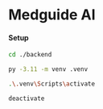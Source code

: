 # Medguide AI

#### Setup 
```bash
cd ./backend

py -3.11 -m venv .venv

.\.venv\Scripts\activate

deactivate
```
